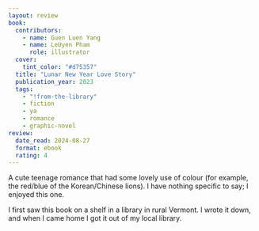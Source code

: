 ```yaml
---
layout: review
book:
  contributors:
    - name: Guen Luen Yang
    - name: LeUyen Pham
      role: illustrator
  cover:
    tint_color: "#d75357"
  title: "Lunar New Year Love Story"
  publication_year: 2023
  tags:
    - "!from-the-library"
    - fiction
    - ya
    - romance
    - graphic-novel
review:
  date_read: 2024-08-27
  format: ebook
  rating: 4
---
```

A cute teenage romance that had some lovely use of colour (for example, the red/blue of the Korean/Chinese lions).
I have nothing specific to say; I enjoyed this one.

I first saw this book on a shelf in a library in rural Vermont.
I wrote it down, and when I came home I got it out of my local library.
